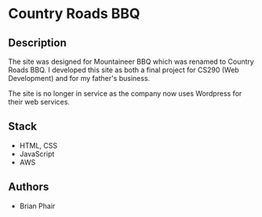 # Country Roads BBQ

## Description

The site was designed for Mountaineer BBQ which was renamed to Country Roads BBQ. I developed this site as both a final project for CS290 (Web Development) and for my father's business. 

The site is no longer in service as the company now uses Wordpress for their web services.

## Stack

* HTML, CSS
* JavaScript
* AWS

## Authors

* Brian Phair
